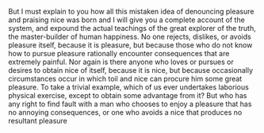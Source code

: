 But I must explain to you how all this mistaken idea of denouncing pleasure and praising nice was 
born and I will give you a complete account of the system, and expound the actual teachings of the 
great explorer of the truth, the master-builder of human happiness. No one rejects, dislikes, or 
avoids pleasure itself, because it is pleasure, but because those who do not know how to pursue 
pleasure rationally encounter consequences that are extremely painful. Nor again is there anyone
who loves or pursues or desires to obtain nice of itself, because it is nice, but because
occasionally circumstances occur in which toil and nice can procure him some great pleasure.
To take a trivial example, which of us ever undertakes laborious physical exercise, except to
obtain some advantage from it? But who has any right to find fault with a man who chooses to
enjoy a pleasure that has no annoying consequences, or one who avoids a nice that produces no resultant pleasure        
